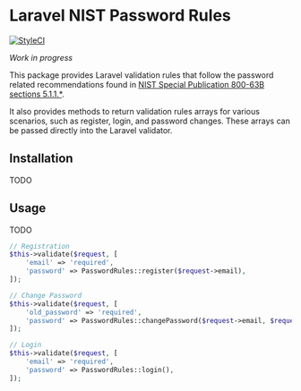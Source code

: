 # Laravel NIST Password Rules

[![StyleCI](https://github.styleci.io/repos/154853082/shield?branch=master)](https://github.styleci.io/repos/154853082)

*Work in progress*

This package provides Laravel validation rules that follow the password related
recommendations found in [NIST Special Publication 800-63B sections 5.1.1.*](https://pages.nist.gov/800-63-3/sp800-63b.html#sec5).

It also provides methods to return validation rules arrays for various 
scenarios, such as register, login, and password changes. These arrays can
be passed directly into the Laravel validator. 

## Installation

TODO

## Usage

TODO

```php
// Registration
$this->validate($request, [
    'email' => 'required',
    'password' => PasswordRules::register($request->email),
]);

// Change Password
$this->validate($request, [
    'old_password' => 'required',
    'password' => PasswordRules::changePassword($request->email, $request->old_password),
]);

// Login
$this->validate($request, [
    'email' => 'required',
    'password' => PasswordRules::login(),
]);
```
